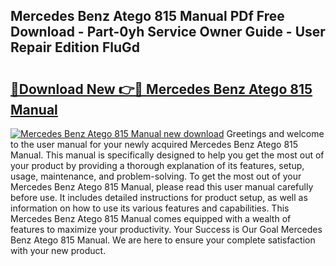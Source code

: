 ## Mercedes Benz Atego 815 Manual PDf Free Download - Part-0yh Service Owner Guide - User Repair Edition FluGd

# <h2><a href="http://bc71164.oget.top/?id=Mercedes+Benz+Atego+815+Manual">🔗Download New 👉🔴 Mercedes Benz Atego 815 Manual</a></h2>

[![Mercedes Benz Atego 815 Manual new download](https://i.imgur.com/5g1atiW.png)](http://bc71164.oget.top/?id=Mercedes+Benz+Atego+815+Manual)
Greetings and welcome to the user manual for your newly acquired Mercedes Benz Atego 815 Manual. This manual is specifically designed to help you get the most out of your product by providing a thorough explanation of its features, setup, usage, maintenance, and problem-solving. To get the most out of your Mercedes Benz Atego 815 Manual, please read this user manual carefully before use. It includes detailed instructions for product setup, as well as information on how to use its various features and capabilities. This Mercedes Benz Atego 815 Manual comes equipped with a wealth of features to maximize your productivity. Your Success is Our Goal Mercedes Benz Atego 815 Manual. We are here to ensure your complete satisfaction with your new product.

